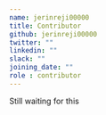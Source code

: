 ```yaml
---
name: jerinreji00000
title: Contributor
github: jerinreji00000
twitter: ""
linkedin: ""
slack: ""
joining_date: ""
role : contributor
---
```


Still waiting for this
